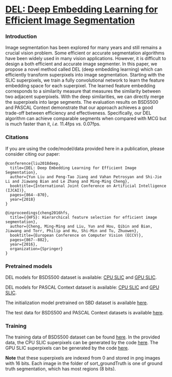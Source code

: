 # [DEL: Deep Embedding Learning for Efficient Image Segmentation](https://mmcheng.net/del/)

### Introduction

Image segmentation has been explored for many years and still remains a crucial vision problem. Some efficient or accurate segmentation algorithms have been widely used in many vision applications. However, it is difficult to design a both efficient and accurate image segmenter. In this paper, we propose a novel method called DEL (deep embedding learning) which can efficiently transform superpixels into image segmentation. Starting with the SLIC superpixels, we train a fully convolutional network to learn the feature embedding space for each superpixel. The learned feature embedding corresponds to a similarity measure that measures the similarity between two adjacent superpixels. With the deep similarities, we can directly merge the superpixels into large segments. The evaluation results on BSDS500 and PASCAL Context demonstrate that our approach achieves a good trade-off between efficiency and effectiveness. Specifically, our DEL algorithm can achieve comparable segments when compared with MCG but is much faster than it, _i.e._ 11.4fps _vs._ 0.07fps.

### Citations

If you are using the code/model/data provided here in a publication, please consider citing our paper:

    @conference{liu2018deep,
      title={DEL: Deep Embedding Learning for Efficient Image Segmentation},
      author={Yun Liu and Peng-Tao Jiang and Vahan Petrosyan and Shi-Jie Li and Jiawang Bian and Le Zhang and Ming-Ming Cheng},
      booktitle={International Joint Conference on Artificial Intelligence (IJCAI)},
      pages={864--870},
      year={2018}
    }
    
    @inproceedings{cheng2016hfs,
      title={{HFS}: Hierarchical feature selection for efficient image segmentation},
      author={Cheng, Ming-Ming and Liu, Yun and Hou, Qibin and Bian, Jiawang and Torr, Philip and Hu, Shi-Min and Tu, Zhuowen},
      booktitle={European Conference on Computer Vision (ECCV)},
      pages={867--882},
      year={2016},
      organization={Springer}
    }
    
### Pretrained models

DEL models for BSDS500 dataset is available: [CPU SLIC](https://1drv.ms/u/s!AtAJxn0z15QehA30g1rtRGwMBCBe) and [GPU SLIC](https://1drv.ms/u/s!AtAJxn0z15QehA9KBDV6fXV3BHpw).

DEL models for PASCAL Context dataset is available: [CPU SLIC](https://1drv.ms/u/s!AtAJxn0z15QehA5NT2sESAsOxMjV) and [GPU SLIC](https://1drv.ms/u/s!AtAJxn0z15QehBANSy4I7HeEmTc1).

The initialization model pretrained on SBD dataset is available [here](https://1drv.ms/u/s!AtAJxn0z15QehBHWphkXlazDzmG_).

The test data for BSDS500 and PASCAL Context datasets is available [here](https://1drv.ms/u/s!AtAJxn0z15QehBJ0UQsNgAEORlsT).

### Training 

The training data of BSDS500 dataset can be found [here](https://1drv.ms/u/s!AtAJxn0z15QehBRUdGCzWZq9AN59). In the provided data, the CPU SLIC superpixels can be generated by the code [here](https://ivrl.epfl.ch/research/superpixels). The GPU SLIC superpixels can be generated by the code [here](http://www.robots.ox.ac.uk/~victor/gslicr/). 

**Note** that these superpixels are indexed from 0 and stored in png images with 16 bits. Each image in the folder of sort_groundTruth is one of ground truth segmentation, which has most regions (8 bits).
